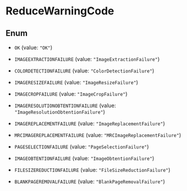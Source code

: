 

# ReduceWarningCode

## Enum


* `OK` (value: `"OK"`)

* `IMAGEEXTRACTIONFAILURE` (value: `"ImageExtractionFailure"`)

* `COLORDETECTIONFAILURE` (value: `"ColorDetectionFailure"`)

* `IMAGERESIZEFAILURE` (value: `"ImageResizeFailure"`)

* `IMAGECROPFAILURE` (value: `"ImageCropFailure"`)

* `IMAGERESOLUTIONOBTENTIONFAILURE` (value: `"ImageResolutionObtentionFailure"`)

* `IMAGEREPLACEMENTFAILURE` (value: `"ImageReplacementFailure"`)

* `MRCIMAGEREPLACEMENTFAILURE` (value: `"MRCImageReplacementFailure"`)

* `PAGESELECTIONFAILURE` (value: `"PageSelectionFailure"`)

* `IMAGEOBTENTIONFAILURE` (value: `"ImageObtentionFailure"`)

* `FILESIZEREDUCTIONFAILURE` (value: `"FileSizeReductionFailure"`)

* `BLANKPAGEREMOVALFAILURE` (value: `"BlankPageRemovalFailure"`)



